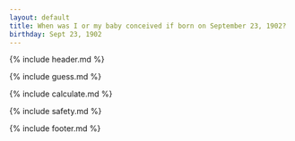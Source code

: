 ```yaml
---
layout: default
title: When was I or my baby conceived if born on September 23, 1902?
birthday: Sept 23, 1902
---
```


{% include header.md %}

{% include guess.md %}

{% include calculate.md %}

{% include safety.md %}

{% include footer.md %}



